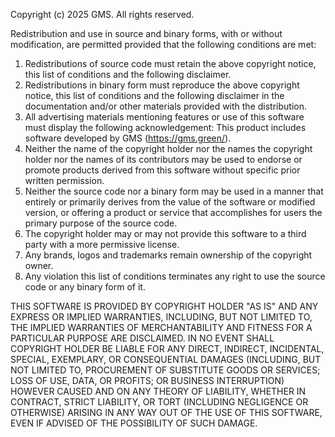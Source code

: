 Copyright (c) 2025 GMS. All rights reserved.

Redistribution and use in source and binary forms, with or without modification, are permitted provided that the following conditions are met:

1. Redistributions of source code must retain the above copyright notice, this list of conditions and the following disclaimer.
2. Redistributions in binary form must reproduce the above copyright notice, this list of conditions and the following disclaimer in the documentation and/or other materials provided with the distribution.
3. All advertising materials mentioning features or use of this software must display the following acknowledgement:
This product includes software developed by GMS (https://gms.green/).
4. Neither the name of the copyright holder nor the names the copyright holder nor the names of its contributors may be used to endorse or promote products derived from this software without specific prior written permission.
5. Neither the source code nor a binary form may be used in a manner that entirely or primarily derives from the value of the software or modified version, or offering a product or service that accomplishes for users the primary purpose of the source code.
6. The copyright holder may or may not provide this software to a third party with a more permissive license. 
7. Any brands, logos and trademarks remain ownership of the copyright owner.  
8. Any violation this list of conditions terminates any right to use the source code or any binary form of it. 

THIS SOFTWARE IS PROVIDED BY COPYRIGHT HOLDER "AS IS" AND ANY EXPRESS OR IMPLIED WARRANTIES, INCLUDING, BUT NOT LIMITED TO, THE IMPLIED WARRANTIES OF MERCHANTABILITY AND FITNESS FOR A PARTICULAR PURPOSE ARE DISCLAIMED. IN NO EVENT SHALL COPYRIGHT HOLDER BE LIABLE FOR ANY DIRECT, INDIRECT, INCIDENTAL, SPECIAL, EXEMPLARY, OR CONSEQUENTIAL DAMAGES (INCLUDING, BUT NOT LIMITED TO, PROCUREMENT OF SUBSTITUTE GOODS OR SERVICES; LOSS OF USE, DATA, OR PROFITS; OR BUSINESS INTERRUPTION) HOWEVER CAUSED AND ON ANY THEORY OF LIABILITY, WHETHER IN CONTRACT, STRICT LIABILITY, OR TORT (INCLUDING NEGLIGENCE OR OTHERWISE) ARISING IN ANY WAY OUT OF THE USE OF THIS SOFTWARE, EVEN IF ADVISED OF THE POSSIBILITY OF SUCH DAMAGE.
